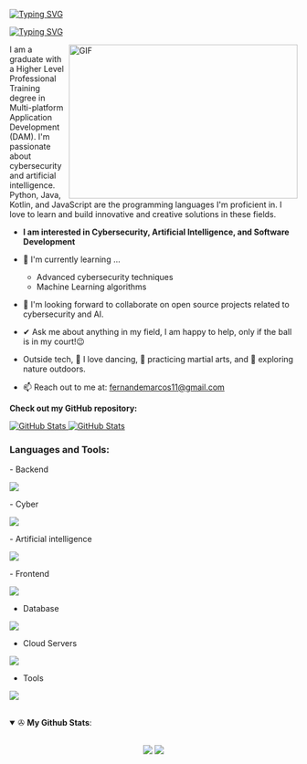 <a href="https://git.io/typing-svg"><img src="https://readme-typing-svg.herokuapp.com?font=Fira+Code&weight=600&size=30&duration=3000&pause=5000&color=851c73&center=true&vCenter=true&width=1000&lines=Hi+there%2C+I'm+Marcos+Fernández" alt="Typing SVG" /></a>

<a href="https://git.io/typing-svg"><img src="https://readme-typing-svg.herokuapp.com?font=Fira+Code&weight=400&size=25&duration=3000&pause=5000&color=32A8BBFF&center=true&vCenter=true&width=1000&lines=A+passionate+frontend+and+backend+developer+from+Spain" alt="Typing SVG" /></a>

<img align="right" top="500" height="270" width="400" alt="GIF" src="https://github.com/sharif-islam96403/sharif-islam96403/blob/main/CatCode.gif">

I am a graduate with a Higher Level Professional Training degree in Multi-platform Application Development (DAM). I'm passionate about cybersecurity and artificial intelligence. Python, Java, Kotlin, and JavaScript are the programming languages I'm proficient in. I love to learn and build innovative and creative solutions in these fields.

* **I am interested in Cybersecurity, Artificial Intelligence, and Software Development**

- 🌱 I'm currently learning ...
  - Advanced cybersecurity techniques
  - Machine Learning algorithms

- 👯 I'm looking forward to collaborate on open source projects related to cybersecurity and AI.

- ✔ Ask me about anything in my field, I am happy to help, only if the ball is in my court!😉<br>

- Outside tech, 💃 I love dancing, 🥋 practicing martial arts, and 🌴 exploring nature outdoors.

- 📫 Reach out to me at: <a href="fernandemarcos11@gmail.com">fernandemarcos11@gmail.com</a>

__Check out my GitHub repository:__

<div>
  <p>
    <a href="https://github.com/mfernandez69/portaFolioGrupal.git">
      <img src="https://github-readme-stats.vercel.app/api/pin/?username=mfernandez69&repo=portaFolioGrupal&theme=gotham" alt="GitHub Stats" />
    </a>
    <a href="https://github.com/mfernandez69/springWeb.git">
      <img src="https://github-readme-stats.vercel.app/api/pin/?username=mfernandez69&repo=springWeb&theme=gotham" alt="GitHub Stats" />
    </a>
  </p>
</div>

<h3 align="left">Languages and Tools:</h3>
- Backend
<p align="left">
  <a href="https://skillicons.dev">
    <img  src="https://skillicons.dev/icons?i=kotlin,php,java,nodejs,py,spring,express,sequelize,prisma,cs,hibernate" />
  </a>
</p>
- Cyber
<p align="left">
  <a href="https://skillicons.dev">
    <img src="https://skillicons.dev/icons?i=bash,terraform,ubuntu,kali,kubernetes" />
  </a>
</p>
- Artificial intelligence
<p align="left">
  <a href="https://skillicons.dev">
    <img src="https://skillicons.dev/icons?i=tensorflow,pytorch" />
  </a>
</p>
- Frontend
<p align="left">
  <a href="https://skillicons.dev">
    <img src="https://skillicons.dev/icons?i=astro,js,react,svelte,tailwind" />
  </a>
</p>

- Database
<p align="left">
  <a href="https://skillicons.dev">
    <img src="https://skillicons.dev/icons?i=mongodb,mysql,firebase" />
  </a>
</p>

- Cloud Servers
<p align="left">
  <a href="https://skillicons.dev">
    <img src="https://skillicons.dev/icons?i=azure,aws,cloudflare" />
  </a>
</p>

- Tools
<p align="left">
  <a href="https://skillicons.dev">
    <img src="https://skillicons.dev/icons?i=git,github,docker,figma,vscode,eclipse,postman,linux,unity,blender,arduino,idea" />
  </a>
</p>

<br/>

<details open>
 <summary> ✇ <b>My Github Stats</b>: </summary>
<br>
  
<p align = "center">
  <img src = "https://github-readme-stats.vercel.app/api?username=mfernandez69&show_icons=true&include_all_commits=true&hide_border=true&theme=gotham&include_all_commits=true&count_private=true&line_height=27">
  <img src = "https://github-readme-stats.vercel.app/api/top-langs/?username=mfernandez69&hide_border=true&theme=gotham">
</p>

</details>
